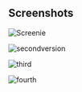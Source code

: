 ## Screenshots

![Screenie](https://i.imgur.com/NbBZLgr.jpg)

![secondversion](https://i.imgur.com/H2lZmG9.jpg)

![third](https://i.imgur.com/swJUFVx.jpg)

![fourth](https://i.imgur.com/mkkmW48.png)
